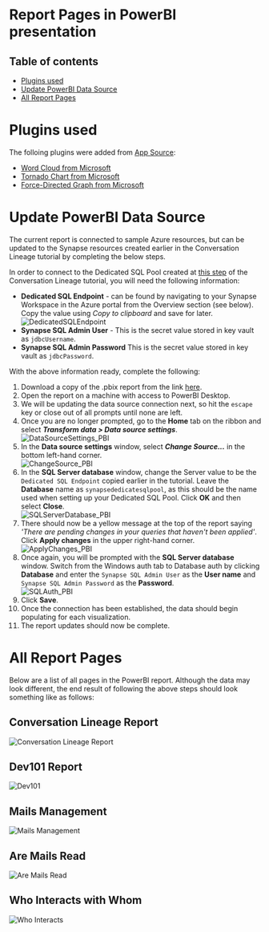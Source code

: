 # Report Pages in PowerBI presentation

## Table of contents
- [Plugins used](#plugins-used)
- [Update PowerBI Data Source](#update-powerbi-data-source)
- [All Report Pages](#all-report-pages)

# Plugins used

The folloing plugins were added from [App Source](https://appsource.microsoft.com/en-us/marketplace/apps):
- [Word Cloud from Microsoft](https://appsource.microsoft.com/en-us/product/power-bi-visuals/wa104380752?tab=overview)   
- [Tornado Chart from Microsoft](https://appsource.microsoft.com/en-us/product/power-bi-visuals/wa104380768?tab=overview)  
- [Force-Directed Graph from Microsoft](https://appsource.microsoft.com/en-us/product/power-bi-visuals/WA104380764?tab=overview)  

# Update PowerBI Data Source
The current report is connected to sample Azure resources, but can be updated to the Synapse resources created earlier in the Conversation Lineage tutorial by completing the below steps.

In order to connect to the Dedicated SQL Pool created at [this step](../README.MD#create-a-synapse-dedicated-sql-pool) of the Conversation Lineage tutorial, you will need the following information:

- **Dedicated SQL Endpoint** - can be found by navigating to your Synapse Workspace in the Azure portal  from the Overview section (see below). Copy the value using *Copy to clipboard* and save for later.   
![DedicatedSQLEndpoint](../docs/power_bi/DedicatedSQLEndpoint_PBI.png)  
- **Synapse SQL Admin User** - This is the secret value stored in key vault as `jdbcUsername`. 
- **Synapse SQL Admin Password** This is the secret value stored in key vault as `jdbcPassword`.  

With the above information ready, complete the following:  
1. Download a copy of the .pbix report from the link [here](https://github.com/microsoftgraph/dataconnect-solutions/blob/main/solutions/conversation-lineage/power_bi_presentation/MGDC%20Conversation%20Lineage.pbix).  
2. Open the report on a machine with access to PowerBI Desktop.  
3. We will be updating the data source connection next, so hit the `escape` key or close out of all prompts until none are left.  
4. Once you are no longer prompted, go to the **Home** tab on the ribbon and select ***Transform data > Data source settings***.  
![DataSourceSettings_PBI](../docs/power_bi/DataSourceSettings_PBI.png)   
5. In the **Data source settings** window, select ***Change Source...*** in the bottom left-hand corner.  
![ChangeSource_PBI](../docs/power_bi/ChangeSource_PBI.png)
6. In the **SQL Server database** window, change the Server value to be the `Dedicated SQL Endpoint` copied earlier in the tutorial. Leave the **Database** name as `synapsededicatesqlpool`, as this should be the name used when setting up your Dedicated SQL Pool. Click **OK** and then select **Close**.  
![SQLServerDatabase_PBI](../docs/power_bi/SQLServerDatabase_PBI.png)
7. There should now be a yellow message at the top of the report saying *'There are pending changes in your queries that haven't been applied'*. Click **Apply changes** in the upper right-hand corner.  
![ApplyChanges_PBI](../docs/power_bi/ApplyChangs_PBI.png)
8. Once again, you will be prompted with the **SQL Server database** window. Switch from the Windows auth tab to Database auth by clicking **Database** and enter the `Synapse SQL Admin User` as the **User name** and `Synapse SQL Admin Password` as the **Password**.  
![SQLAuth_PBI](../docs/power_bi/SQLAuth_PBI.png)
9. Click **Save**.
10. Once the connection has been established, the data should begin populating for each visualization.  
11. The report updates should now be complete.
 

# All Report Pages  
Below are a list of all pages in the PowerBI report. Although the data may look different, the end result of following the above steps should look something like as follows:

## Conversation Lineage Report
![Conversation Lineage Report](../docs/power_bi/conversation_lineage_report.png)

## Dev101 Report
![Dev101](../docs/power_bi/dev101.png)

## Mails Management
![Mails Management](../docs/power_bi/management_mails.png)

## Are Mails Read
![Are Mails Read](../docs/power_bi/are_mails_read.png)

## Who Interacts with Whom
![Who Interacts](../docs/power_bi/who_interacts.png)
